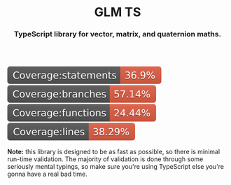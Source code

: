 <center>

# GLM TS
### TypeScript library for vector, matrix, and quaternion maths.

</center>
<br />
<br />

![branch statements](./docs/badges/badge-statements.svg)
![branch coverage](./docs/badges/badge-branches.svg)
![branch functions](./docs/badges/badge-functions.svg)
![branch lines](./docs/badges/badge-lines.svg)

**Note:** this library is designed to be as fast as possible, so there is minimal run-time validation. The majority of validation is done through some seriously mental typings, so make sure you're using TypeScript else you're gonna have a real bad time.
